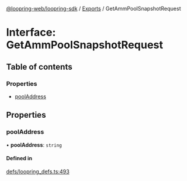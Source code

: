 [@loopring-web/loopring-sdk](../README.md) / [Exports](../modules.md) / GetAmmPoolSnapshotRequest

# Interface: GetAmmPoolSnapshotRequest

## Table of contents

### Properties

- [poolAddress](GetAmmPoolSnapshotRequest.md#pooladdress)

## Properties

### poolAddress

• **poolAddress**: `string`

#### Defined in

[defs/loopring_defs.ts:493](https://github.com/Loopring/loopring_sdk/blob/81e0b16/src/defs/loopring_defs.ts#L493)
